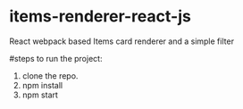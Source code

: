 # items-renderer-react-js
React webpack based Items card renderer and a simple filter

#steps to run the project:
1. clone the repo.
2. npm install
3. npm start
